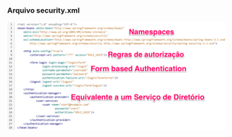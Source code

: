 
### Arquivo security.xml

![Arquivo security.xml](https://raw.githubusercontent.com/joao-parana/ss31/master/docs/img/security.xml.png)

